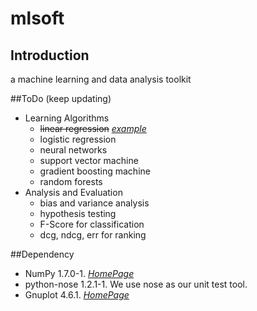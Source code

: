 # mlsoft
## Introduction
a machine learning and data analysis toolkit

##ToDo (keep updating)
* Learning Algorithms
   * ~~linear regression~~ [*example*](https://github.com/ljwsummer/mlsoft/blob/master/examples/linear_reg_example.py)
   * logistic regression
   * neural networks
   * support vector machine
   * gradient boosting machine
   * random forests
* Analysis and Evaluation
   * bias and variance analysis
   * hypothesis testing
   * F-Score for classification
   * dcg, ndcg, err for ranking

##Dependency
* NumPy 1.7.0-1. [*HomePage*](https://github.com/numpy/numpy)
* python-nose 1.2.1-1. We use nose as our unit test tool.
* Gnuplot 4.6.1. [*HomePage*](http://www.gnuplot.info/)

